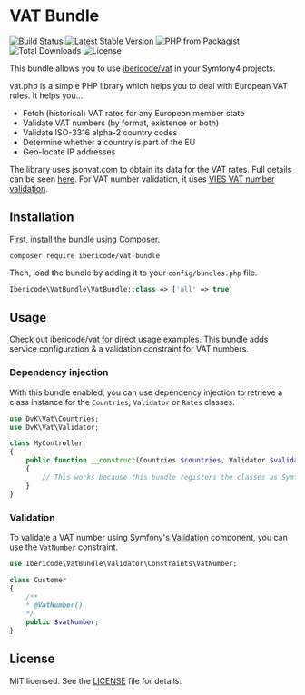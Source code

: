VAT Bundle
==========

[![Build Status](https://img.shields.io/travis/ibericode/vat-bundle.svg)](https://travis-ci.org/ibericode/vat-bundle)
[![Latest Stable Version](https://img.shields.io/packagist/v/ibericode/vat-bundle.svg)](https://packagist.org/packages/ibericode/vat-bundle)
![PHP from Packagist](https://img.shields.io/packagist/php-v/ibericode/vat-bundle.svg)
![Total Downloads](https://img.shields.io/packagist/dt/ibericode/vat-bundle.svg)
![License](https://img.shields.io/github/license/ibericode/vat-bundle.svg)

This bundle allows you to use [ibericode/vat](https://github.com/ibericode/vat) in your Symfony4 projects.

vat.php is a simple PHP library which helps you to deal with European VAT rules. It helps you...

- Fetch (historical) VAT rates for any European member state
- Validate VAT numbers (by format, existence or both)
- Validate ISO-3316 alpha-2 country codes
- Determine whether a country is part of the EU
- Geo-locate IP addresses


The library uses jsonvat.com to obtain its data for the VAT rates. Full details can be seen [here](https://github.com/adamcooke/vat-rates).
For VAT number validation, it uses [VIES VAT number validation](http://ec.europa.eu/taxation_customs/vies/).

## Installation

First, install the bundle using Composer.

```
composer require ibericode/vat-bundle
```

Then, load the bundle by adding it to your `config/bundles.php` file.

```php
Ibericode\VatBundle\VatBundle::class => ['all' => true]
```

## Usage

Check out [ibericode/vat](https://github.com/ibericode/vat) for direct usage examples. This bundle adds service configuration & a validation constraint for VAT numbers.

### Dependency injection

With this bundle enabled, you can use dependency injection to retrieve a class instance for the `Countries`, `Validator` or `Rates` classes.

```php
use DvK\Vat\Countries;
use DvK\Vat\Validator;

class MyController 
{
    public function __construct(Countries $countries, Validator $validator)
    {
        // This works because this bundle registers the classes as Symfony services
    }
}
```

### Validation

To validate a VAT number using Symfony's [Validation](https://symfony.com/doc/current/validation.html) component, you can use the `VatNumber` constraint.

```php
use Ibericode\VatBundle\Validator\Constraints\VatNumber;

class Customer 
{
    /**
    * @VatNumber() 
    */
    public $vatNumber;
}
```

## License

MIT licensed. See the [LICENSE](LICENSE) file for details.